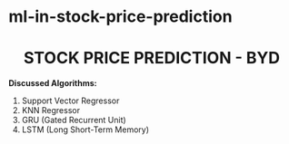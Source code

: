 # ml-in-stock-price-prediction
# **<center>STOCK PRICE PREDICTION - BYD</center>**
**Discussed Algorithms:**
  1. Support Vector Regressor
  2. KNN Regressor
  3. GRU (Gated Recurrent Unit)
  4. LSTM (Long Short-Term Memory)
